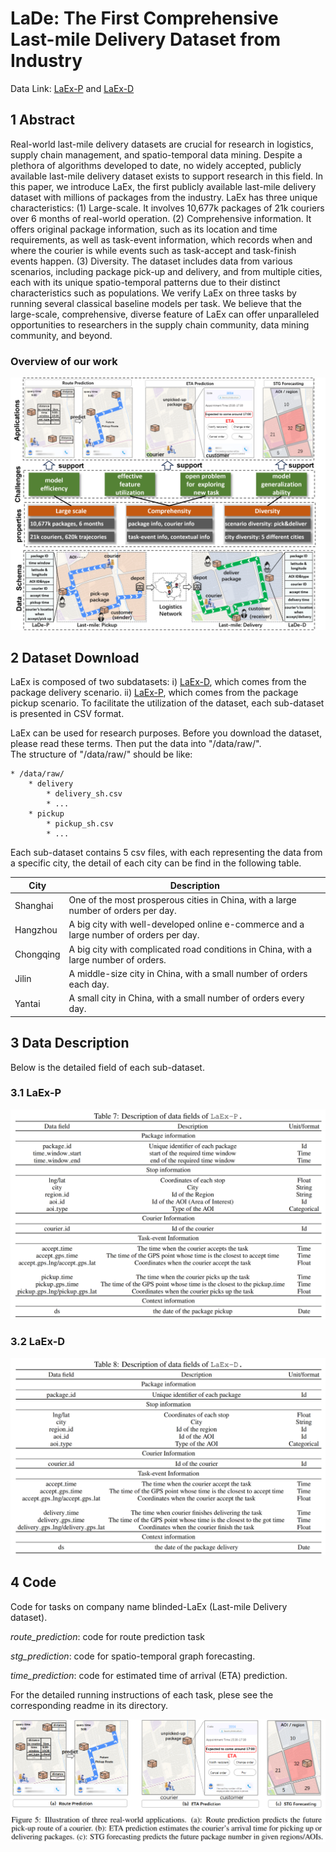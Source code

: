 # LaDe: The First Comprehensive Last-mile Delivery Dataset from Industry

Data Link:  [LaEx-P](https://huggingface.co/datasets/Anonymous-LaEx/Anonymous/tree/main/pickup) and [LaEx-D](https://huggingface.co/datasets/Anonymous-LaEx/Anonymous/tree/main/delivery)  

## 1 Abstract
Real-world last-mile delivery datasets are crucial for research in logistics, supply chain management, and spatio-temporal data mining. 
Despite a plethora of algorithms developed to date, no widely accepted, publicly available last-mile delivery dataset exists to support research in this field. 
In this paper, we introduce LaEx, the first publicly available last-mile delivery dataset with millions of packages from the industry. 
LaEx has three unique characteristics: (1) Large-scale. It involves 10,677k packages of 21k couriers over 6 months of real-world operation. 
(2) Comprehensive information. It offers original package information, such as its location and time requirements, as well as task-event information, 
which records when and where the courier is while events such as task-accept and task-finish events happen. 
(3) Diversity. The dataset includes data from various scenarios, including package pick-up and delivery, and from multiple cities, 
each with its unique spatio-temporal patterns due to their distinct characteristics such as populations. 
We verify LaEx on three tasks by running several classical baseline models per task. 
We believe that the large-scale, comprehensive, diverse feature of LaEx can offer unparalleled opportunities to researchers in the supply chain community, data mining community, and beyond.

### Overview of our work
![image](./data/img/work_overview_english.png)


## 2 Dataset Download
LaEx is composed of two subdatasets: i) [LaEx-D](https://huggingface.co/datasets/Anonymous-LaEx/Anonymous/tree/main/delivery), which comes from the package delivery scenario. ii) [LaEx-P](https://huggingface.co/datasets/Anonymous-LaEx/Anonymous/tree/main/pickup), which comes from the package pickup scenario. To facilitate the utilization of the dataset, each sub-dataset is presented in CSV format.

LaEx can be used for research purposes. Before you download the dataset, please read these terms. Then put the data into "/data/raw/".  
The structure of "/data/raw/" should be like:  
```
* /data/raw/  
    * delivery    
        * delivery_sh.csv   
        * ...    
    * pickup  
        * pickup_sh.csv  
        * ...  
```

Each sub-dataset contains 5 csv files, with each representing the data from a specific city,  the detail of each city can be find in the following table.


|   City     |  Description                                                                                  |
|------------|----------------------------------------------------------------------------------------------|
| Shanghai   | One of the most prosperous cities in China, with a large number of orders per day.           |
| Hangzhou   | A big city with well-developed online e-commerce and a large number of orders per day.        |
| Chongqing  | A big city with complicated road conditions in China, with a large number of orders.          |
| Jilin      | A middle-size city in China, with a small number of orders each day.                          |
| Yantai     | A small city in China, with a small number of orders every day.                               |


## 3 Data Description
Below is the detailed field of each sub-dataset.
### 3.1 LaEx-P
![image](./data/img/datafeild_LaEx-P.png)


### 3.2 LaEx-D
![image](./data/img/datafeild_LaEx-D.png)

## 4 Code
Code for tasks on company name blinded-LaEx (Last-mile Delivery dataset).

*route_prediction*: code for route prediction task

*stg_prediction*: code for spatio-temporal graph forecasting.

*time_prediction*: code for estimated time of arrival (ETA) prediction. 

For the detailed running instructions of each task, plese see the corresponding readme in its directory.

![image](./data/img/tasks.png)

